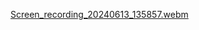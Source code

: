 [Screen_recording_20240613_135857.webm](https://github.com/Anasdervin/ProgressBar_Of_Lazycolumn/assets/172379427/b24e1400-0a83-4664-b670-55ffd49deade)
